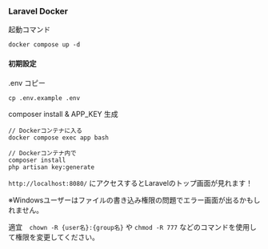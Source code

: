 ### Laravel Docker 

起動コマンド
```
docker compose up -d
```

#### 初期設定

.env コピー
```
cp .env.example .env
```

composer install & APP_KEY 生成
```
// Dockerコンテナに入る
docker compose exec app bash

// Dockerコンテナ内で
composer install
php artisan key:generate
```

`http://localhost:8080/` にアクセスするとLaravelのトップ画面が見れます！

※Windowsユーザーはファイルの書き込み権限の問題でエラー画面が出るかもしれません。

適宜　`chown -R {user名}:{group名}` や `chmod -R 777` などのコマンドを使用して権限を変更してください。
